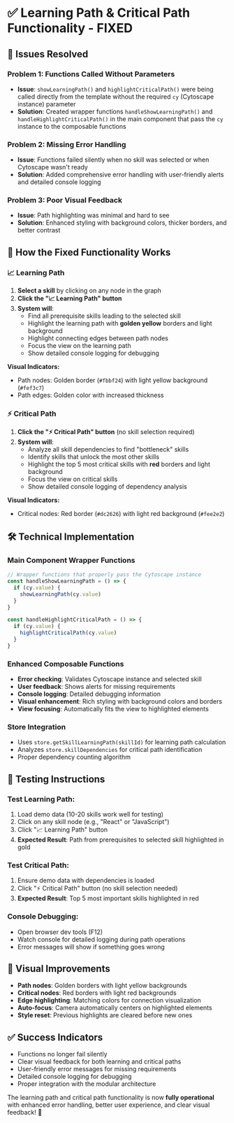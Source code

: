 # ✅ Learning Path & Critical Path Functionality - FIXED

## 🎯 **Issues Resolved**

### **Problem 1: Functions Called Without Parameters**
- **Issue**: `showLearningPath()` and `highlightCriticalPath()` were being called directly from the template without the required `cy` (Cytoscape instance) parameter
- **Solution**: Created wrapper functions `handleShowLearningPath()` and `handleHighlightCriticalPath()` in the main component that pass the `cy` instance to the composable functions

### **Problem 2: Missing Error Handling**
- **Issue**: Functions failed silently when no skill was selected or when Cytoscape wasn't ready
- **Solution**: Added comprehensive error handling with user-friendly alerts and detailed console logging

### **Problem 3: Poor Visual Feedback**
- **Issue**: Path highlighting was minimal and hard to see
- **Solution**: Enhanced styling with background colors, thicker borders, and better contrast

## 🔧 **How the Fixed Functionality Works**

### **📈 Learning Path**
1. **Select a skill** by clicking on any node in the graph
2. **Click the "📈 Learning Path" button**
3. **System will**:
   - Find all prerequisite skills leading to the selected skill
   - Highlight the learning path with **golden yellow** borders and light background
   - Highlight connecting edges between path nodes
   - Focus the view on the learning path
   - Show detailed console logging for debugging

**Visual Indicators:**
- Path nodes: Golden border (`#fbbf24`) with light yellow background (`#fef3c7`)
- Path edges: Golden color with increased thickness

### **⚡ Critical Path**
1. **Click the "⚡ Critical Path" button** (no skill selection required)
2. **System will**:
   - Analyze all skill dependencies to find "bottleneck" skills
   - Identify skills that unlock the most other skills
   - Highlight the top 5 most critical skills with **red** borders and light background
   - Focus the view on critical skills
   - Show detailed console logging of dependency analysis

**Visual Indicators:**
- Critical nodes: Red border (`#dc2626`) with light red background (`#fee2e2`)

## 🛠️ **Technical Implementation**

### **Main Component Wrapper Functions**
```javascript
// Wrapper functions that properly pass the Cytoscape instance
const handleShowLearningPath = () => {
  if (cy.value) {
    showLearningPath(cy.value)
  }
}

const handleHighlightCriticalPath = () => {
  if (cy.value) {
    highlightCriticalPath(cy.value)
  }
}
```

### **Enhanced Composable Functions**
- **Error checking**: Validates Cytoscape instance and selected skill
- **User feedback**: Shows alerts for missing requirements
- **Console logging**: Detailed debugging information
- **Visual enhancement**: Rich styling with background colors and borders
- **View focusing**: Automatically fits the view to highlighted elements

### **Store Integration**
- Uses `store.getSkillLearningPath(skillId)` for learning path calculation
- Analyzes `store.skillDependencies` for critical path identification
- Proper dependency counting algorithm

## 🧪 **Testing Instructions**

### **Test Learning Path:**
1. Load demo data (10-20 skills work well for testing)
2. Click on any skill node (e.g., "React" or "JavaScript")
3. Click "📈 Learning Path" button
4. **Expected Result**: Path from prerequisites to selected skill highlighted in gold

### **Test Critical Path:**
1. Ensure demo data with dependencies is loaded
2. Click "⚡ Critical Path" button (no skill selection needed)
3. **Expected Result**: Top 5 most important skills highlighted in red

### **Console Debugging:**
- Open browser dev tools (F12)
- Watch console for detailed logging during path operations
- Error messages will show if something goes wrong

## 🎨 **Visual Improvements**
- **Path nodes**: Golden borders with light yellow backgrounds
- **Critical nodes**: Red borders with light red backgrounds  
- **Edge highlighting**: Matching colors for connection visualization
- **Auto-focus**: Camera automatically centers on highlighted elements
- **Style reset**: Previous highlights are cleared before new ones

## ✅ **Success Indicators**
- Functions no longer fail silently
- Clear visual feedback for both learning and critical paths
- User-friendly error messages for missing requirements
- Detailed console logging for debugging
- Proper integration with the modular architecture

The learning path and critical path functionality is now **fully operational** with enhanced error handling, better user experience, and clear visual feedback! 🚀
